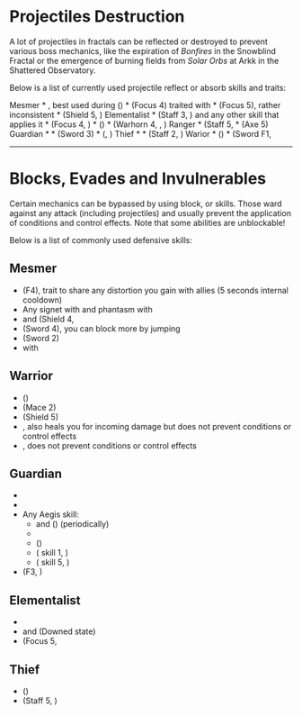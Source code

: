 # Projectiles Destruction
A lot of projectiles in fractals can be reflected or destroyed to prevent various boss mechanics, like the expiration of *Bonfires* in the Snowblind Fractal or the emergence of burning fields from *Solar Orbs* at Arkk in the Shattered Observatory.

Below is a list of currently used projectile reflect or absorb skills and traits:

<CardGroup itemsPerRow="3">

<Card color="mesmer">
<CardHeader>
Mesmer
</CardHeader>
<CardContent>
* <Skill id="10302"/>, best used during <Skill id="29830"/> (<Icon name="chronomancer"/>)
* <Skill id="10186"/> (Focus 4) traited with <Trait id="751"/>
* <Skill id="10282"/> (Focus 5), rather inconsistent
* <Skill id="30643"/> (Shield 5, <Icon name="chronomancer"/>)
</CardContent>
</Card>

<Card>
<CardHeader>
Elementalist
</CardHeader>
<CardContent>
* <Skill id="5685"/> (Staff 3, <Skill id="5495"/>) and any other skill that applies it
* <Skill id="5530"/> (Focus 4, <Skill id="5494"/>)
* <Skill id="30432"/> (<Icon name="tempest"/>)
* <Skill id="29453"/> (Warhorn 4, <Skill id="5495"/>, <Icon name="tempest"/>)
</CardContent>
</Card>

<Card>
<CardHeader>
Ranger
</CardHeader>
<CardContent>
* <Skill id="31496"/> (Staff 5, <Icon name="druid"/>
* <Skill id="12639"/> (Axe 5)
</CardContent>
</Card>

<Card>
<CardHeader>
Guardian
</CardHeader>
<CardContent>
* <Skill id="9251"/>
* <Skill id="9107"/> (Sword 3)
* <Skill id="41836"/> (<Skill id="42259"/>, <Icon name="firebrand"/>)
</CardContent>
</Card>

<Card>
<CardHeader>
Thief
</CardHeader>
<CardContent>
* <Skill id="14184"/>
* <Skill id="30434"/> (Staff 2, <Icon name="daredevil"/>)
</CardContent>
</Card>

<Card>
<CardHeader>
Warior
</CardHeader>
<CardContent>
* <Skill id="30074"/> (<Icon name="berserker"/>)
* <Skill id="30682"/> (Sword F1, <Icon name="berserker"/>
</CardContent>
</Card>

</CardGroup>

---

# Blocks, Evades and Invulnerables
Certain mechanics can be bypassed by using block, <Effect name="invulnerabilisty"/> or <Boon name="aesgis"/> skills. Those ward against any attack (including projectiles) and usually prevent the application of conditions and control effects. Note that some abilities are unblockable!

Below is a list of commonly used defensive skills:

## Mesmer
* <Skill id="10192"/> (F4), trait <Trait id="1852"/> to share any distortion you gain with allies (5 seconds internal cooldown)
* Any signet with <Trait id="713"/> and phantasm with <Trait id="1866"/>
* <Skill id="30769"/> and <Skill id="29649"/> (Shield 4, <Icon name="chronomancer"/>
* <Skill id="10280"/> (Sword 4), you can block more by jumping
* <Skill id="10334"/> (Sword 2)
* <Skill id="29526"/> with <Boon name="aegis"/>

## Warrior
* <Skill id="30074"/> (<Icon name="berserker"/>)
* <Skill id="14507"/> (Mace 2)
* <Skill id="14362"/> (Shield 5)
* <Skill id="21815"/>, also heals you for incoming damage but does not prevent conditions or control effects
* <Skill id="14392"/>, does not prevent conditions or control effects

## Guardian
* <Skill id="9102"/>
* <Skill id="9154"/>
* Any Aegis skill:
    * <Skill id="9118"/> and <Skill id="42259"/> (<Icon name="firebrand"/>) (periodically)
    * <Skill id="9084"/>
    * <Skill id="41475"/> (<Icon name="firebrand"/>)
    * <Skill id="42986"/> (<Skill id="42259"/> skill 1, <Icon name="firebrand"/>)
    * <Skill id="44455"/> (<Skill id="42259"/> skill 5, <Icon name="firebrand"/>)
* <Skill id="30029"/> (F3, <Icon name="dragonhunter"/>)

## Elementalist
* <Skill id="5641"/>
* <Skill id="5554"/> and <Skill id="5564"/> (Downed state)
* <Skill id="5521"/> (Focus 5, <Skill id="5495"/>

## Thief
* <Skill id="30661"/> (<Icon name="daredevil"/>)
* <Skill id="30597"/> (Staff 5, <Icon name="daredevil"/>)
